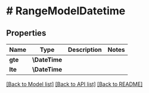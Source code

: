 # # RangeModelDatetime

## Properties

Name | Type | Description | Notes
------------ | ------------- | ------------- | -------------
**gte** | **\DateTime** |  |
**lte** | **\DateTime** |  |

[[Back to Model list]](../../README.md#models) [[Back to API list]](../../README.md#endpoints) [[Back to README]](../../README.md)
